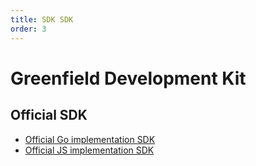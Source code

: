 ```yaml
---
title: SDK SDK
order: 3
---
```


# Greenfield Development Kit

## Official SDK
- [Official Go implementation SDK](https://github.com/bnb-chain/greenfield-go-sdk)
- [Official JS implementation SDK](https://github.com/bnb-chain/gnfd-js-sdk)



